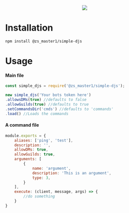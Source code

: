 <center>
    <img src='https://nodei.co/npm/@zs_master1/simple-djs.png'>
</center>

# Installation
```
npm install @zs_master1/simple-djs
```

# Usage
#### Main file
```js
const simple_djs = require('@zs_master1/simple-djs');

new simple_djs('Your bots token here')
.allowsDMs(true) //defaults to false
.allowGuilds(true) //defaults to true
.setCommandsDir('cmds') //defaults to 'commands'
.load() //Loads the commands
```

#### A command file
```js
module.exports = {
    aliases: ['ping', 'test'],
    description: '',
    allowDMs: true,
    allowGuilds: true,
    arguments: [
        {
            name: 'argument',
            description: 'This is an argument',
            type: 3,
        }
    ],
    execute: (client, message, args) => {
        //do something
    }
}
```